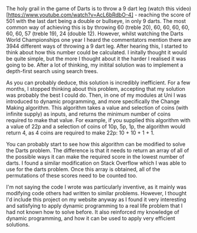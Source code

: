 The holy grail in the game of Darts is to throw a 9 dart leg (watch this video) [https://www.youtube.com/watch?v=AcL6bRdbO-4] - reaching the score of 501 with the last dart being a double or bullseye, in only 9 darts. The most common way of achieving this is by throwing 60 (treble 20), 60, 60, 60, 60, 60, 60, 57 (treble 19), 24 (double 12). However, whilst watching the Darts World Championships one year I heard the commentators mention there are 3944 different ways of throwing a 9 dart leg. After hearing this, I started to think about how this number could be calculated. I initally thought it would be quite simple, but the more I thought about it the harder I realised it was going to be. After a lot of thinking, my initital solution was to implement a depth-first search using search trees.


As you can probably deduce, this solution is incredibly inefficient. For a few months, I stopped thinking about this problem, accepting that my solution was probably the best I could do. Then, in one of my modules at Uni I was introduced to dynamic programming, and more specifically the Change Making algorithm. This algorithm takes a value and selection of coins (with infinite supply) as inputs, and returns the minimum number of coins required to make that value. For example, if you supplied this algorithm with a value of 22p and a selection of coins of 10p, 5p, 1p, the algorithm would return 4, as 4 coins are required to make 22p: 10 + 10 + 1 + 1.

You can probably start to see how this algorithm can be modified to solve the Darts problem. The difference is that it needs to return an array of all of the possible ways it can make the required score in the lowest number of darts. I found a similar modification on Stack Overflow which I was able to use for the darts problem. Once this array is obtained, all of the permutations of these scores need to be counted too.

I'm not saying the code I wrote was particularly inventive, as it mainly was modifying code others had written to similar problems. However, I thought I'd include this project on my website anyway as I found it very interesting and satisfying to apply dynamic programming to a real life problem that I had not known how to solve before. It also reinforced my knowledge of dynamic programming, and how it can be used to apply very efficient solutions.
